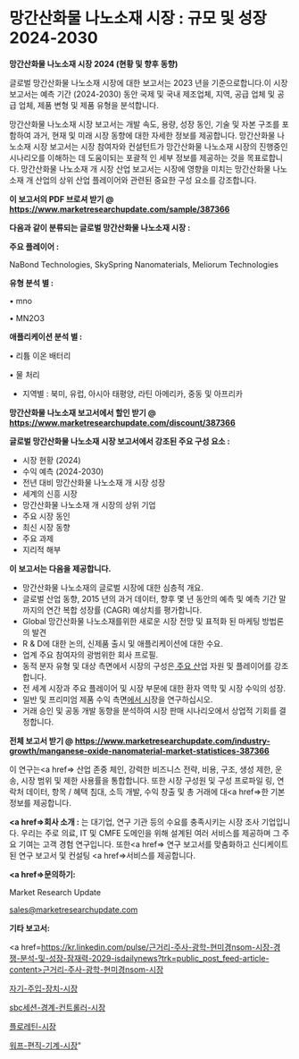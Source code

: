 # 망간산화물 나노소재 시장 : 규모 및 성장 2024-2030

<strong>망간산화물 나노소재 시장 2024 (현황 및 향후 동향)</strong>

글로벌 망간산화물 나노소재 시장에 대한 보고서는 2023 년을 기준으로합니다.이 시장 보고서는 예측 기간 (2024-2030) 동안 국제 및 국내 제조업체, 지역, 공급 업체 및 공급 업체, 제품 변형 및 제품 유형을 분석합니다.

망간산화물 나노소재 시장 보고서는 개발 속도, 용량, 성장 동인, 기술 및 자본 구조를 포함하여 과거, 현재 및 미래 시장 동향에 대한 자세한 정보를 제공합니다. 망간산화물 나노소재 시장 보고서는 시장 참여자와 컨설턴트가 망간산화물 나노소재 시장의 진행중인 시나리오를 이해하는 데 도움이되는 포괄적 인 세부 정보를 제공하는 것을 목표로합니다. 망간산화물 나노소재 개 시장 산업 보고서는 시장에 영향을 미치는 망간산화물 나노소재 개 산업의 상위 산업 플레이어와 관련된 중요한 구성 요소를 강조합니다.



<strong>이 보고서의 PDF 브로셔 받기 @ <a href=https://www.marketresearchupdate.com/sample/387366>https://www.marketresearchupdate.com/sample/387366</a></strong>



<strong>다음과 같이 분류되는 글로벌 망간산화물 나노소재 시장 :</strong>



<strong>주요 플레이어 :</strong>

NaBond Technologies, SkySpring Nanomaterials, Meliorum Technologies



<strong>유형 분석 별 :</strong>

• mno

• MN2O3



<strong>애플리케이션 분석 별 :</strong>

• 리튬 이온 배터리

• 물 처리

<ul>
  <li>지역별 : 북미, 유럽, 아시아 태평양, 라틴 아메리카, 중동 및 아프리카</li>
</ul>


<strong>망간산화물 나노소재 보고서에서 할인 받기 @ <a href=https://www.marketresearchupdate.com/discount/387366>https://www.marketresearchupdate.com/discount/387366</a></strong>



<strong>글로벌 망간산화물 나노소재 시장 보고서에서 강조된 주요 구성 요소 :</strong>
<ul>
  <li>시장 현황 (2024)</li>
  <li>수익 예측 (2024-2030)</li>
  <li>전년 대비 망간산화물 나노소재 개 시장 성장</li>
  <li>세계의 신흥 시장</li>
  <li>망간산화물 나노소재 개 시장의 상위 기업</li>
  <li>주요 시장 동인</li>
  <li>최신 시장 동향</li>
  <li>주요 과제</li>
  <li>지리적 해부</li>
</ul>


<strong>이 보고서는 다음을 제공합니다.</strong>
<ul>
  <li>망간산화물 나노소재의 글로벌 시장에 대한 심층적 개요.</li>
  <li>글로벌 산업 동향, 2015 년의 과거 데이터, 향후 몇 년 동안의 예측 및 예측 기간 말까지의 연간 복합 성장률 (CAGR) 예상치를 평가합니다.</li>
  <li>Global 망간산화물 나노소재를위한 새로운 시장 전망 및 표적화 된 마케팅 방법론의 발견</li>
  <li>R &amp; D에 대한 논의, 신제품 출시 및 애플리케이션에 대한 수요.</li>
  <li>업계 주요 참여자의 광범위한 회사 프로필.</li>
  <li>동적 분자 유형 및 대상 측면에서 시장의 구성은<a href=> 주요 산</a>업 자원 및 플레이어를 강조합니다.</li>
  <li>전 세계 시장과 주요 플레이어 및 시장 부문에 대한 환자 역학 및 시장 수익의 성장.</li>
  <li>일반 및 프리미엄 제품 수익 측면<a href=>에서 시</a>장을 연구하십시오.</li>
  <li>거래 승인 및 공동 개발 동향을 분석하여 시장 판매 시나리오에서 상업적 기회를 결정합니다.</li>
</ul>



<strong>전체 보고서 받기 @ <a href=https://www.marketresearchupdate.com/industry-growth/manganese-oxide-nanomaterial-market-statistices-387366>https://www.marketresearchupdate.com/industry-growth/manganese-oxide-nanomaterial-market-statistices-387366</a></strong>

이 연구는<a href=> 산업 존중</a> 체인, 강력한 비즈니스 전략, 비용, 구조, 생성 제한, 운송, 시장 범위 및 제한 사용률을 통합합니다. 또한 시장 구성원 및 구성 프로파일 링, 연락처 데이터, 항목 / 혜택 침대, 소득 개발, 수익 창출 및 총 거래에 대<a href=>한 기본 </a>정보를 제공합니다.



<strong><a href=>회사 소</a>개 :</strong>
는 대기업, 연구 기관 등의 수요를 충족시키는 시장 조사 기업입니다. 우리는 주로 의료, IT 및 CMFE 도메인을 위해 설계된 여러 서비스를 제공하며 그 주요 기여는 고객 경험 연구입니다. 또한<a href=> 연구 보</a>고서를 맞춤화하고 신디케이트 된 연구 보고서 및 컨설팅 <a href=>서비스</a>를 제공합니다.



<strong><a href=>문의하기:</a></strong>

Market Research Update

sales@marketresearchupdate.com



<strong>기타 보고서:</strong>

<a href=https://kr.linkedin.com/pulse/근거리-주사-광학-현미경nsom-시장-경쟁-분석-및-성장-잠재력-2029-isdailynews?trk=public_post_feed-article-content>근거리-주사-광학-현미경nsom-시장</a>

<a href=https://www.linkedin.com/pulse/자기-주입-장치-시장-규모-및-성장-2023-data-dive-diaries-24-analysis/>자기-주입-장치-시장</a>

<a href=https://www.linkedin.com/pulse/sbc세션-경계-컨트롤러-시장-현재-및-미래-성장-2029-trendsetters-talk-360-analysis-ic29f/>sbc세션-경계-컨트롤러-시장</a>

<a href=https://www.linkedin.com/pulse/플로레틴-시장-세분화-연구-및-목표-고객2029년-market-matrix-musings-analysis-fcglf/>플로레틴-시장</a>

<a href=https://www.linkedin.com/pulse/워프-편직-기계-시장-현재-및-미래-성장-2030-trend-tracking-tips-360-analysis-i6arc/>워프-편직-기계-시장</a>"
